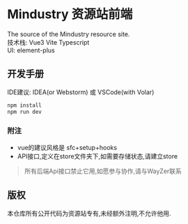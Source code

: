 # Mindustry 资源站前端

The source of the Mindustry resource site.  
技术栈: Vue3 Vite Typescript  
UI: element-plus

## 开发手册

IDE建议: IDEA(or Webstorm) 或 VSCode(with Volar)

```sh
npm install
npm run dev
```

### 附注

* vue的建议风格是 sfc+setup+hooks
* API接口,定义在store文件夹下,如需要存储状态,请建立store

> 所有后端Api接口禁止它用,如愿参与协作,请与WayZer联系

## 版权

本仓库所有公开代码为资源站专有,未经额外注明,不允许他用.